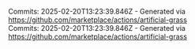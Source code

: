 Commits: 2025-02-20T13:23:39.846Z - Generated via https://github.com/marketplace/actions/artificial-grass
<br>
Commits: 2025-02-20T13:23:39.846Z - Generated via https://github.com/marketplace/actions/artificial-grass
<br>
